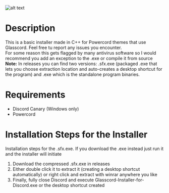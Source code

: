 ![alt text](https://i.imgur.com/WOKvSg3.png)
# Description
This is a basic installer made in C++ for Powercord themes that use Glasscord. Feel free tu report any issues you encounter.  
For some reason this gets flagged by many antivirus software so I would recommend you add an exception to the .exe or compile it from source  
**Note:** In releases you can find two versions: .sfx.exe (packaged .exe that lets you choose extraction location and auto-creates a desktop shortcut for the program) and .exe which is the standalone program binaries.  
# Requirements
* Discord Canary (Windows only)
* Powercord

# Installation Steps for the Installer
Installation steps for the .sfx.exe. If you download the .exe instead just run it and the installer will initiate
1. Download the compressed .sfx.exe in releases
2. Either double click it to extract it (creating a desktop shortcut automatically) or right click and extract with winrar anywhere you like
3. Finally, fully close Discord and execute Glasscord-Installer-for-Discord.exe or the desktop shortcut created
